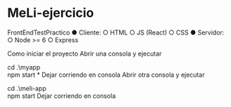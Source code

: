 # MeLi-ejercicio
 
FrontEndTestPractico
● Cliente: ○ HTML ○ JS (React) ○ CSS ● Servidor: ○ Node >= 6 ○ Express

Como iniciar el proyecto
Abrir una consola y ejecutar

cd .\myapp\
npm start *
Dejar corriendo en consola
Abrir otra consola y ejecutar

cd .\meli-app\
npm start
Dejar corriendo en consola
